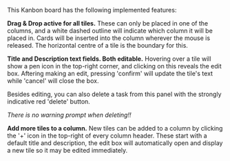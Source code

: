 This Kanbon board has the following implemented features:

**Drag & Drop active for all tiles.** These can only be placed in one of the columns, and a white dashed outline will indicate which column it will be placed in. 
Cards will be inserted into the column wherever the mouse is released. The horizontal centre of a tile is the boundary for this.

**Title and Description text fields. Both editable.** Hovering over a tile will show a pen icon in the top-right corner, and clicking on this reveals the edit box.
Aftering making an edit, pressing 'confirm' will update the tile's text while 'cancel' will close the box.

Besides editing, you can also delete a task from this panel with the strongly indicative red 'delete' button.

_There is no warning prompt when deleting!!_

**Add more tiles to a column.** New tiles can be added to a column by clicking the '+' icon in the top-right of every column header. These start with a default title and description,
the edit box will automatically open and display a new tile so it may be edited immediately.
